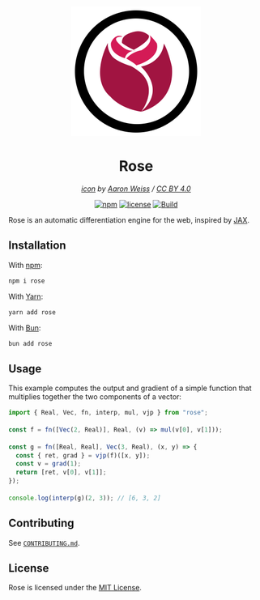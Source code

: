 <div align="center"><img height="256" src="https://github.com/rose-lang/rose-icons/raw/efcc218832d65970a47bed597ee11cecd3d1cc3c/svg/encircled-rose.svg" /></div>
<h1 align="center">Rose</h1>
<p align="center"><em><a href="https://github.com/rose-lang/rose-icons">icon</a> by <a href="https://github.com/aatxe">Aaron Weiss</a> / <a href="https://creativecommons.org/licenses/by/4.0/">CC BY 4.0</a></em></p>
<p align="center"><a href="https://www.npmjs.com/package/rose"><img src="https://img.shields.io/npm/v/rose" alt="npm" /></a> <a href="LICENSE"><img src="https://img.shields.io/github/license/rose-lang/rose" alt="license" /></a> <a href="https://github.com/rose-lang/rose/actions/workflows/build.yml"><img src="https://github.com/rose-lang/rose/actions/workflows/build.yml/badge.svg" alt="Build" /></a></p>

Rose is an automatic differentiation engine for the web, inspired by [JAX][].

## Installation

With [npm][]:

```sh
npm i rose
```

With [Yarn][]:

```sh
yarn add rose
```

With [Bun][]:

```sh
bun add rose
```

## Usage

This example computes the output and gradient of a simple function that
multiplies together the two components of a vector:

```js
import { Real, Vec, fn, interp, mul, vjp } from "rose";

const f = fn([Vec(2, Real)], Real, (v) => mul(v[0], v[1]));

const g = fn([Real, Real], Vec(3, Real), (x, y) => {
  const { ret, grad } = vjp(f)([x, y]);
  const v = grad(1);
  return [ret, v[0], v[1]];
});

console.log(interp(g)(2, 3)); // [6, 3, 2]
```

## Contributing

See [`CONTRIBUTING.md`][].

## License

Rose is licensed under the [MIT License][].

[`CONTRIBUTING.md`]: https://github.com/rose-lang/rose/blob/main/CONTRIBUTING.md
[Bun]: https://bun.sh/
[JAX]: http://jax.readthedocs.io/
[MIT License]: https://github.com/rose-lang/rose/blob/main/LICENSE
[npm]: https://docs.npmjs.com/downloading-and-installing-node-js-and-npm
[Yarn]: https://classic.yarnpkg.com/lang/en/docs/install/
